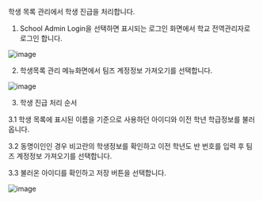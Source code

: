 학생 목록 관리에서 학생 진급을 처리합니다.

1. School Admin Login을 선택하면 표시되는 로그인 화면에서 학교 전역관리자로 로그인 합니다.
 
![image](https://user-images.githubusercontent.com/16409151/213897146-cc7f46e8-fb4f-4999-9b59-e5bf10629e37.png)

2. 학생목록 관리 메뉴화면에서 팀즈 계정정보 가져오기를 선택합니다.

![image](https://user-images.githubusercontent.com/16409151/213897219-ecd82a4c-782c-43f9-a643-c7d470417267.png)

3. 학생 진급 처리 순서
 
  3.1 학생 목록에 표시된 이름을 기준으로 사용하던 아이디와 이전 학년 학급정보를 불러옵니다. 

  3.2 동명이인인 경우 비고란의 학생정보를 확인하고 이전 학년도 반 번호를 입력 후 팀즈 계정정보 가져오기를 선택합니다.
  
  3.3 불러온 아이디를 확인하고 저장 버튼을 선택합니다.

![image](https://user-images.githubusercontent.com/16409151/213897202-0b1c6baa-7c2f-4964-8365-c2ec650ff23b.png)

